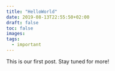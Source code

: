 ```yaml
---
title: "HelloWorld"
date: 2019-08-13T22:55:50+02:00
draft: false
toc: false
images:
tags:
  - important
---
```

This is our first post.
Stay tuned for more!